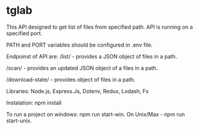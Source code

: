 # tglab

This API designed to get list of files from specified path.
API is running on a specified port.

PATH and PORT variables should be configured in .env file.


Endpoinst of API are: 
/list/ - provides a JSON object of files in a path.

/scan/ - provides an updated JSON object of a files in a path.

/download-state/ - provides object of files in a path.


Libraries: Node.js, Express.Js, Dotenv, Redux, Lodash, Fs


Instalation: npm install

To run a project on windows: npm run start-win. 
On Unix/Max - npm run start-unix.
